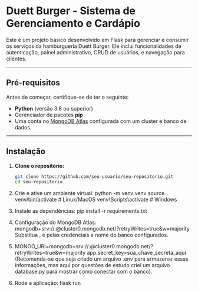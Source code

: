 # Duett Burger - Sistema de Gerenciamento e Cardápio

Este é um projeto básico desenvolvido em Flask para gerenciar e consumir os serviços da hamburgueria Duett Burger. Ele inclui funcionalidades de autenticação, painel administrativo, CRUD de usuários, e navegação para clientes.

---

## Pré-requisitos

Antes de começar, certifique-se de ter o seguinte:

- **Python** (versão 3.8 ou superior)
- Gerenciador de pacotes **pip**
- Uma conta no [MongoDB Atlas](https://www.mongodb.com/cloud/atlas) configurada com um cluster e banco de dados.

---

## Instalação

1. **Clone o repositório:**
   ```bash
   git clone https://github.com/seu-usuario/seu-repositorio.git
   cd seu-repositorio

2. Crie e ative um ambiente virtual:
  python -m venv venv
  source venv/bin/activate  # Linux/MacOS
  venv\Scripts\activate     # Windows

3. Instale as dependências:
  pip install -r requirements.txt
  
4. Configuração do MongoDB Atlas:
  mongodb+srv://<usuario>:<senha>@cluster0.mongodb.net/<seu-database>?retryWrites=true&w=majority
  Substitua <usuario>, <senha> e <seu-database> pelas credenciais e nome do banco configurados.

5. MONGO_URI=mongodb+srv://<usuario>:<senha>@cluster0.mongodb.net/<seu-database>?retryWrites=true&w=majority
app.secret_key=sua_chave_secreta_aqui
(Recomenda-se que seja criado um arquivo .env para armazenar essas informações, mas aqui por questões de estudo criei um arquivo database.py para mostrar como conectar com o banco).

6. Rode a aplicação:
   flask run
